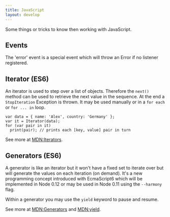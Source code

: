 ```yaml
---
title: JavaScript
layout: develop
---
```


Some things or tricks to know then working with JavaScript.


Events
-------------------------------------------------

The 'error' event is a special event which will throw an Error if no listener
registered.


Iterator (ES6)
-------------------------------------------------

An iterator is used to step over a list of objects. Therefore the `next()`
method can be used to retrieve the next value in the sequence. At the end a
`StopIteration` Exception is thrown. It may be used manually or in a `for each`
or `for ... in` loop.

    var data = { name: 'Alex', country: 'Germany' };
    var it = Iterator(data);
    for (var pair in it)
      print(pair); // prints each [key, value] pair in turn

See more at [MDN:Iterators](https://developer.mozilla.org/en-US/docs/Web/JavaScript/Guide/The_Iterator_protocol).


Generators (ES6)
-------------------------------------------------

A generator is like an iterator but it won't have a fixed set to iterate over but
will generate the values on each iteration (on demand). It's a new programming
concept introduced with EcmaScript6 which will be implemented in Node 0.12 or
may be used in Node 0.11 using the `--harmony` flag.

Within a generator you may use the `yield` keyword to pause and resume.

See more at [MDN:Generators](https://developer.mozilla.org/en-US/docs/Web/JavaScript/Reference/Statements/function*)
and [MDN:yield](https://developer.mozilla.org/en-US/docs/Web/JavaScript/Reference/Statements/yield).
